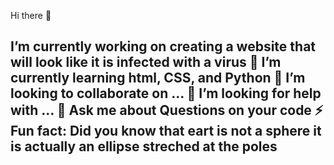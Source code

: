  Hi there 👋


 I’m currently working on creating a website that will look like it is infected with a virus
 🌱 I’m currently learning html, CSS, and Python
 👯 I’m looking to collaborate on ...
 🤔 I’m looking for help with ...
 💬 Ask me about Questions on your code
 ⚡ Fun fact: Did you know that eart is not a sphere it is actually an ellipse streched at the poles
--
